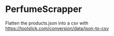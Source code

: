 # PerfumeScrapper
Flatten the products.json into a csv with https://toolslick.com/conversion/data/json-to-csv
